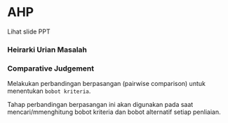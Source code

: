 # AHP

Lihat slide PPT

### Heirarki Urian Masalah

### Comparative Judgement

Melakukan perbandingan berpasangan (pairwise comparison) untuk menentukan `bobot kriteria`.

Tahap perbandingan berpasangan ini akan digunakan pada saat mencari/mmenghitung bobot kriteria dan bobot alternatif setiap penliaian.
